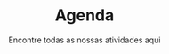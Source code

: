 ---
layout: agenda
title: Agenda
subtitle: Encontre todas as nossas atividades aqui
section_id: agenda
icon: icon-calendar
---